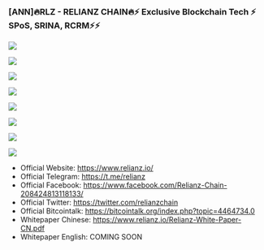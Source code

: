 ### [ANN]🔥RLZ - RELIANZ CHAIN🔥⚡️ Exclusive Blockchain Tech ⚡️ SPoS, SRINA, RCRM⚡️⚡

![](https://i.imgur.com/5X0EBN3.png)

![](https://i.imgur.com/WzKO8xa.png)

![](https://i.imgur.com/840ttLX.png)

![](https://i.imgur.com/FJmLJG0.png)

![](https://i.imgur.com/4bQVFmp.png)

![](https://i.imgur.com/xpRxQZz.png)

![](https://i.imgur.com/pWtCdf8.png)

![](https://i.imgur.com/4wZnkt6.png)

- Official Website: https://www.relianz.io/
- Official Telegram: https://t.me/relianz
- Official Facebook: https://www.facebook.com/Relianz-Chain-208424813118133/
- Official Twitter: https://twitter.com/relianzchain
- Official Bitcointalk: https://bitcointalk.org/index.php?topic=4464734.0
- Whitepaper Chinese: https://www.relianz.io/Relianz-White-Paper-CN.pdf
- Whitepaper English: COMING SOON 